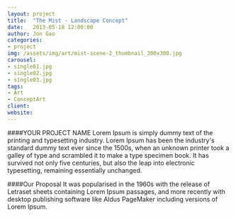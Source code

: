 ```yaml
---
layout: project
title:  "The Mist - Landscape Concept"
date:   2013-05-18 12:00:00
author: Jon Gao
categories:
- project
img: /assets/img/art/mist-scene-2_thumbnail_300x300.jpg
carousel:
- single01.jpg
- single02.jpg
- single03.jpg
tags:
- Art
- ConceptArt
client: 
website: 
---
```

####YOUR PROJECT NAME
Lorem Ipsum is simply dummy text of the printing and typesetting industry. Lorem Ipsum has been the industry's standard dummy text ever since the 1500s, when an unknown printer took a galley of type and scrambled it to make a type specimen book. It has survived not only five centuries, but also the leap into electronic typesetting, remaining essentially unchanged.

####Our Proposal
It was popularised in the 1960s with the release of Letraset sheets containing Lorem Ipsum passages, and more recently with desktop publishing software like Aldus PageMaker including versions of Lorem Ipsum.
